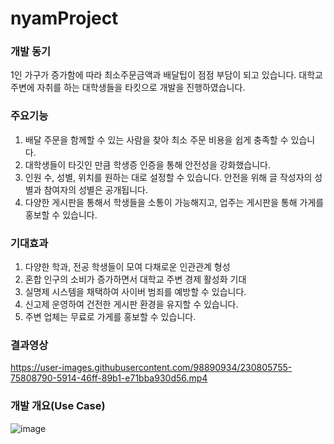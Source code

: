 # nyamProject
### 개발 동기
1인 가구가 증가함에 따라 최소주문금액과 배달팁이 점점 부담이 되고 있습니다.
대학교 주변에 자취를 하는 대학생들을 타킷으로 개발을 진행하였습니다.

### 주요기능
1. 배달 주문을 함께할 수 있는 사람을 찾아 최소 주문 비용을 쉽게 충족할 수 있습니다.
2. 대학생들이 타깃인 만큼 학생증 인증을 통해 안전성을 강화했습니다. 
3. 인원 수, 성별, 위치를 원하는 대로 설정할 수 있습니다. 안전을 위해 글 작성자의 성별과 참여자의 성별은 공개됩니다.
4. 다양한 게시판을 통해서 학생들을 소통이 가능해지고, 업주는 게시판을 통해 가게를 홍보할 수 있습니다.

### 기대효과
1. 다양한 학과, 전공 학생들이 모여 다채로운 인관관계 형성
2. 혼합 인구의 소비가 증가하면서 대학교 주변 경제 활성화 기대
3. 실명제 시스템을 채택하여 사이버 범죄를 예방할 수 있습니다.
4. 신고제 운영하여 건전한 게시판 환경을 유지할 수 있습니다.
5. 주변 업체는 무료로 가게를 홍보할 수 있습니다.

### 결과영상
https://user-images.githubusercontent.com/98890934/230805755-75808790-5914-46ff-89b1-e71bba930d56.mp4

### 개발 개요(Use Case)
![image](https://user-images.githubusercontent.com/98890934/230804160-4157f8c1-63db-4730-a546-717d1628bc0b.png)
